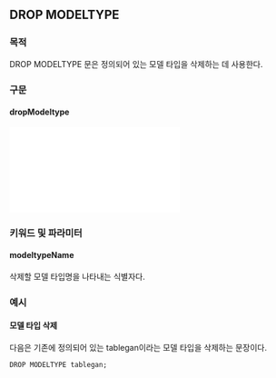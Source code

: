 ## DROP MODELTYPE

### 목적

DROP MODELTYPE 문은 정의되어 있는 모델 타입을 삭제하는 데 사용한다.


### 구문

#### dropModeltype
<embed type="image/svg+xml" src="./diagram/dropModeltype.rrd.svg"/>


### 키워드 및 파라미터

#### modeltypeName

삭제할 모델 타입명을 나타내는 식별자다.


### 예시

#### 모델 타입 삭제

다음은 기존에 정의되어 있는 tablegan이라는 모델 타입을 삭제하는 문장이다.
```console
DROP MODELTYPE tablegan;
```
